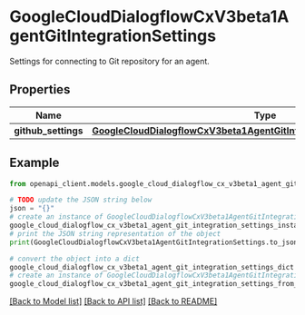 # GoogleCloudDialogflowCxV3beta1AgentGitIntegrationSettings

Settings for connecting to Git repository for an agent.

## Properties

Name | Type | Description | Notes
------------ | ------------- | ------------- | -------------
**github_settings** | [**GoogleCloudDialogflowCxV3beta1AgentGitIntegrationSettingsGithubSettings**](GoogleCloudDialogflowCxV3beta1AgentGitIntegrationSettingsGithubSettings.md) |  | [optional] 

## Example

```python
from openapi_client.models.google_cloud_dialogflow_cx_v3beta1_agent_git_integration_settings import GoogleCloudDialogflowCxV3beta1AgentGitIntegrationSettings

# TODO update the JSON string below
json = "{}"
# create an instance of GoogleCloudDialogflowCxV3beta1AgentGitIntegrationSettings from a JSON string
google_cloud_dialogflow_cx_v3beta1_agent_git_integration_settings_instance = GoogleCloudDialogflowCxV3beta1AgentGitIntegrationSettings.from_json(json)
# print the JSON string representation of the object
print(GoogleCloudDialogflowCxV3beta1AgentGitIntegrationSettings.to_json())

# convert the object into a dict
google_cloud_dialogflow_cx_v3beta1_agent_git_integration_settings_dict = google_cloud_dialogflow_cx_v3beta1_agent_git_integration_settings_instance.to_dict()
# create an instance of GoogleCloudDialogflowCxV3beta1AgentGitIntegrationSettings from a dict
google_cloud_dialogflow_cx_v3beta1_agent_git_integration_settings_from_dict = GoogleCloudDialogflowCxV3beta1AgentGitIntegrationSettings.from_dict(google_cloud_dialogflow_cx_v3beta1_agent_git_integration_settings_dict)
```
[[Back to Model list]](../README.md#documentation-for-models) [[Back to API list]](../README.md#documentation-for-api-endpoints) [[Back to README]](../README.md)


